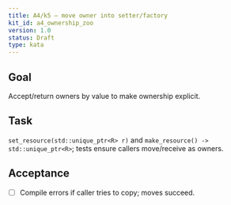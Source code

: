 ```yaml
---
title: A4/k5 — move owner into setter/factory
kit_id: a4_ownership_zoo
version: 1.0
status: Draft
type: kata
---
```

## Goal
Accept/return owners by value to make ownership explicit.
## Task
`set_resource(std::unique_ptr<R> r)` and `make_resource() -> std::unique_ptr<R>`; tests ensure callers move/receive as owners.
## Acceptance
- [ ] Compile errors if caller tries to copy; moves succeed.